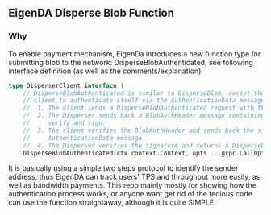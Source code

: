 ## EigenDA Disperse Blob Function

### Why

To enable payment mechanism, EigenDa introduces a new function type for submitting blob to the network: DisperseBlobAuthenticated, see following interface definition (as well as the comments/explanation)
```go
type DisperserClient interface {
	// DisperseBlobAuthenticated is similar to DisperseBlob, except that it requires the
	// client to authenticate itself via the AuthenticationData message. The protoco is as follows:
	//  1. The client sends a DisperseBlobAuthenticated request with the DisperseBlobRequest message
	//  2. The Disperser sends back a BlobAuthHeader message containing information for the client to
	//     verify and sign.
	//  3. The client verifies the BlobAuthHeader and sends back the signed BlobAuthHeader in an
	//     AuthenticationData message.
	//  4. The Disperser verifies the signature and returns a DisperseBlobReply message.
	DisperseBlobAuthenticated(ctx context.Context, opts ...grpc.CallOption) (Disperser_DisperseBlobAuthenticatedClient, error)
```

It is basically using a simple two steps protocol to identify the sender address, thus EigenDA can track users' TPS and throughput more easily, as well as bandwidth payments. This repo mainly mostly for 
showing how the authentication process works, or anyone want get rid of the tedious code can use the function straightaway, although it is quite SIMPLE.